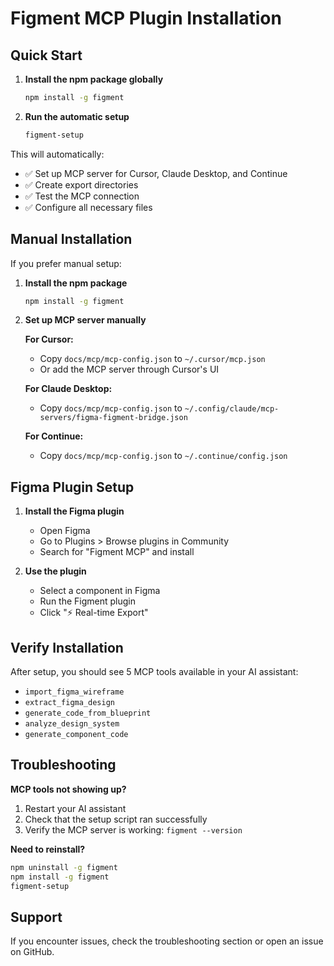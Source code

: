# Figment MCP Plugin Installation

## Quick Start

1. **Install the npm package globally**
   ```bash
   npm install -g figment
   ```

2. **Run the automatic setup**
   ```bash
   figment-setup
   ```

This will automatically:
- ✅ Set up MCP server for Cursor, Claude Desktop, and Continue
- ✅ Create export directories
- ✅ Test the MCP connection
- ✅ Configure all necessary files

## Manual Installation

If you prefer manual setup:

1. **Install the npm package**
   ```bash
   npm install -g figment
   ```

2. **Set up MCP server manually**

   **For Cursor:**
   - Copy `docs/mcp/mcp-config.json` to `~/.cursor/mcp.json`
   - Or add the MCP server through Cursor's UI

   **For Claude Desktop:**
   - Copy `docs/mcp/mcp-config.json` to `~/.config/claude/mcp-servers/figma-figment-bridge.json`

   **For Continue:**
   - Copy `docs/mcp/mcp-config.json` to `~/.continue/config.json`

## Figma Plugin Setup

1. **Install the Figma plugin**
   - Open Figma
   - Go to Plugins > Browse plugins in Community
   - Search for "Figment MCP" and install

2. **Use the plugin**
   - Select a component in Figma
   - Run the Figment plugin
   - Click "⚡ Real-time Export"

## Verify Installation

After setup, you should see 5 MCP tools available in your AI assistant:
- `import_figma_wireframe`
- `extract_figma_design`
- `generate_code_from_blueprint`
- `analyze_design_system`
- `generate_component_code`

## Troubleshooting

**MCP tools not showing up?**
1. Restart your AI assistant
2. Check that the setup script ran successfully
3. Verify the MCP server is working: `figment --version`

**Need to reinstall?**
```bash
npm uninstall -g figment
npm install -g figment
figment-setup
```

## Support

If you encounter issues, check the troubleshooting section or open an issue on GitHub.
